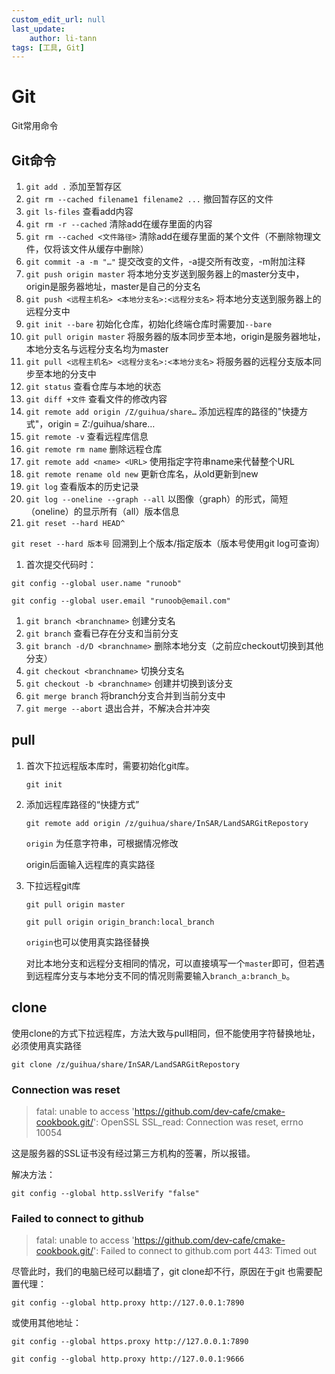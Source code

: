 ```yaml
---
custom_edit_url: null
last_update:
    author: li-tann
tags: [工具, Git]
---
```


# Git

Git常用命令

## Git命令

1. `git add .`    添加至暂存区
2. `git rm --cached filename1 filename2 ...` 撤回暂存区的文件
3. `git ls-files` 查看add内容
4. `git rm -r --cached`  清除add在缓存里面的内容
5. `git rm --cached <文件路径>`  清除add在缓存里面的某个文件（不删除物理文件，仅将该文件从缓存中删除）
6. `git commit -a -m "…"`   提交改变的文件，-a提交所有改变，-m附加注释
7. `git push origin master`   将本地分支岁送到服务器上的master分支中，origin是服务器地址，master是自己的分支名
8. `git push <远程主机名> <本地分支名>:<远程分支名>`   将本地分支送到服务器上的远程分支中
9. `git init --bare`   初始化仓库，初始化终端仓库时需要加`--bare`
10. `git pull origin master`   将服务器的版本同步至本地，origin是服务器地址，本地分支名与远程分支名均为master
11. `git pull <远程主机名> <远程分支名>:<本地分支名>`   将服务器的远程分支版本同步至本地的分支中
12. `git status`  查看仓库与本地的状态
13. `git diff +文件`   查看文件的修改内容
14. `git remote add origin /Z/guihua/share…`   添加远程库的路径的"快捷方式"，origin = Z:/guihua/share…
15. `git remote -v`   查看远程库信息
16. `git remote rm name`   删除远程仓库
17. `git remote add <name> <URL>`   使用指定字符串name来代替整个URL
18. `git remote rename old new`   更新仓库名，从old更新到new
19. `git log`    查看版本的历史记录
20. `git log --oneline --graph --all`   以图像（graph）的形式，简短（oneline）的显示所有（all）版本信息
21. `git reset --hard HEAD^`

`git reset --hard 版本号`   回溯到上个版本/指定版本（版本号使用git log可查询）

1. 首次提交代码时：

`git config --global user.name "runoob"`

`git config --global user.email "runoob@email.com"`

1. `git branch <branchname>`  创建分支名
2. `git branch`   查看已存在分支和当前分支
3. `git branch -d/D <branchname>`    删除本地分支（之前应checkout切换到其他分支）
4. `git checkout <branchname>`   切换分支名
5. `git checkout -b <branchname>`   创建并切换到该分支
6. `git merge branch`  将branch分支合并到当前分支中
7. `git merge --abort`  退出合并，不解决合并冲突

## pull

1. 首次下拉远程版本库时，需要初始化git库。

    `git init`

2. 添加远程库路径的“快捷方式”

    `git remote add origin /z/guihua/share/InSAR/LandSARGitRepostory`

    `origin` 为任意字符串，可根据情况修改

    origin后面输入远程库的真实路径

3. 下拉远程git库

    `git pull origin master`

    `git pull origin origin_branch:local_branch`

    `origin`也可以使用真实路径替换

    对比本地分支和远程分支相同的情况，可以直接填写一个`master`即可，但若遇到远程库分支与本地分支不同的情况则需要输入`branch_a:branch_b`。


## clone

使用clone的方式下拉远程库，方法大致与pull相同，但不能使用字符替换地址，必须使用真实路径

`git clone /z/guihua/share/InSAR/LandSARGitRepostory`

### Connection was reset

> fatal: unable to access 'https://github.com/dev-cafe/cmake-cookbook.git/': OpenSSL SSL_read: Connection was reset, errno 10054

这是服务器的SSL证书没有经过第三方机构的签署，所以报错。

解决方法：

`git config --global http.sslVerify "false"`

### Failed to connect to github

> fatal: unable to access 'https://github.com/dev-cafe/cmake-cookbook.git/': Failed to connect to github.com port 443: Timed out

尽管此时，我们的电脑已经可以翻墙了，git clone却不行，原因在于git 也需要配置代理：

`git config --global http.proxy http://127.0.0.1:7890`

或使用其他地址：

`git config --global https.proxy http://127.0.0.1:7890`

`git config --global http.proxy http://127.0.0.1:9666`